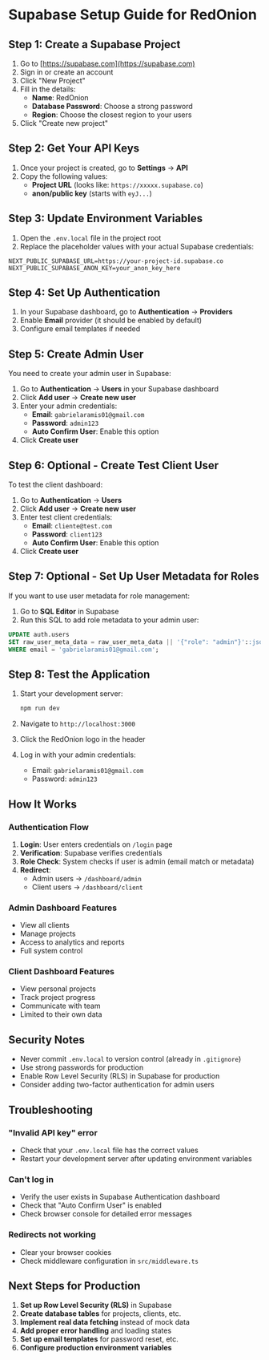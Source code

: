 # Supabase Setup Guide for RedOnion

## Step 1: Create a Supabase Project

1. Go to [https://supabase.com](https://supabase.com)
2. Sign in or create an account
3. Click "New Project"
4. Fill in the details:
   - **Name**: RedOnion
   - **Database Password**: Choose a strong password
   - **Region**: Choose the closest region to your users
5. Click "Create new project"

## Step 2: Get Your API Keys

1. Once your project is created, go to **Settings** → **API**
2. Copy the following values:
   - **Project URL** (looks like: `https://xxxxx.supabase.co`)
   - **anon/public key** (starts with `eyJ...`)

## Step 3: Update Environment Variables

1. Open the `.env.local` file in the project root
2. Replace the placeholder values with your actual Supabase credentials:

```env
NEXT_PUBLIC_SUPABASE_URL=https://your-project-id.supabase.co
NEXT_PUBLIC_SUPABASE_ANON_KEY=your_anon_key_here
```

## Step 4: Set Up Authentication

1. In your Supabase dashboard, go to **Authentication** → **Providers**
2. Enable **Email** provider (it should be enabled by default)
3. Configure email templates if needed

## Step 5: Create Admin User

You need to create your admin user in Supabase:

1. Go to **Authentication** → **Users** in your Supabase dashboard
2. Click **Add user** → **Create new user**
3. Enter your admin credentials:
   - **Email**: `gabrielaramis01@gmail.com`
   - **Password**: `admin123`
   - **Auto Confirm User**: Enable this option
4. Click **Create user**

## Step 6: Optional - Create Test Client User

To test the client dashboard:

1. Go to **Authentication** → **Users**
2. Click **Add user** → **Create new user**
3. Enter test client credentials:
   - **Email**: `cliente@test.com`
   - **Password**: `client123`
   - **Auto Confirm User**: Enable this option
4. Click **Create user**

## Step 7: Optional - Set Up User Metadata for Roles

If you want to use user metadata for role management:

1. Go to **SQL Editor** in Supabase
2. Run this SQL to add role metadata to your admin user:

```sql
UPDATE auth.users
SET raw_user_meta_data = raw_user_meta_data || '{"role": "admin"}'::jsonb
WHERE email = 'gabrielaramis01@gmail.com';
```

## Step 8: Test the Application

1. Start your development server:
   ```bash
   npm run dev
   ```

2. Navigate to `http://localhost:3000`
3. Click the RedOnion logo in the header
4. Log in with your admin credentials:
   - Email: `gabrielaramis01@gmail.com`
   - Password: `admin123`

## How It Works

### Authentication Flow

1. **Login**: User enters credentials on `/login` page
2. **Verification**: Supabase verifies credentials
3. **Role Check**: System checks if user is admin (email match or metadata)
4. **Redirect**:
   - Admin users → `/dashboard/admin`
   - Client users → `/dashboard/client`

### Admin Dashboard Features

- View all clients
- Manage projects
- Access to analytics and reports
- Full system control

### Client Dashboard Features

- View personal projects
- Track project progress
- Communicate with team
- Limited to their own data

## Security Notes

- Never commit `.env.local` to version control (already in `.gitignore`)
- Use strong passwords for production
- Enable Row Level Security (RLS) in Supabase for production
- Consider adding two-factor authentication for admin users

## Troubleshooting

### "Invalid API key" error
- Check that your `.env.local` file has the correct values
- Restart your development server after updating environment variables

### Can't log in
- Verify the user exists in Supabase Authentication dashboard
- Check that "Auto Confirm User" is enabled
- Check browser console for detailed error messages

### Redirects not working
- Clear your browser cookies
- Check middleware configuration in `src/middleware.ts`

## Next Steps for Production

1. **Set up Row Level Security (RLS)** in Supabase
2. **Create database tables** for projects, clients, etc.
3. **Implement real data fetching** instead of mock data
4. **Add proper error handling** and loading states
5. **Set up email templates** for password reset, etc.
6. **Configure production environment variables**
